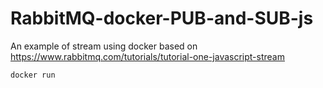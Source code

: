 # RabbitMQ-docker-PUB-and-SUB-js
An example of stream using docker
based on https://www.rabbitmq.com/tutorials/tutorial-one-javascript-stream

```bash
docker run
```